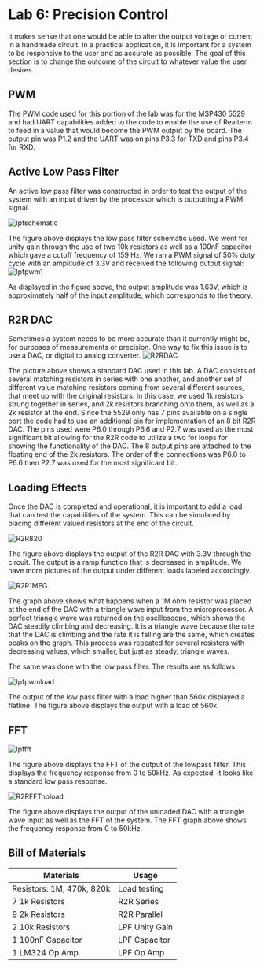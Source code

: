 # Lab 6: Precision Control
It makes sense that one would be able to alter the output voltage or current in a handmade circuit. In a practical application, it is important for a system to be responsive to the user and as accurate as possible. The goal of this section is to change the outcome of the circuit to whatever value the user desires.

## PWM
The PWM code used for this portion of the lab was for the MSP430 5529 and had UART capabilities added to the code to enable the use of Realterm to feed in a value that would become the PWM output by the board. The output pin was P1.2 and the UART was on pins P3.3 for TXD and pins P3.4 for RXD. 

## Active Low Pass Filter
An active low pass filter was constructed in order to test the output of the system with an input driven by the processor which is outputting a PWM signal.

![lpfschematic](https://github.com/RU09342/lab-6taking-control-over-your-embedded-life-kevinandnathan/blob/master/Precision%20Control/LowPassFilter.png)

The figure above displays the low pass filter schematic used. We went for unity gain through the use of two 10k resistors as well as a 100nF capacitor which gave a cutoff frequency of 159 Hz.
We ran a PWM signal of 50% duty cycle with an amplitude of 3.3V and received the following output signal:
![lpfpwm1](https://github.com/RU09342/lab-6taking-control-over-your-embedded-life-kevinandnathan/blob/master/Precision%20Control/pmw50-uart1.png)

As displayed in the figure above, the output amplitude was 1.63V, which is approximately half of the input amplitude, which corresponds to the theory.

## R2R DAC
Sometimes a system needs to be more accurate than it currently might be, for purposes of measurements or precision. One way to fix this issue is to use a DAC, or digital to analog converter.
![R2RDAC](https://github.com/RU09342/lab-6taking-control-over-your-embedded-life-kevinandnathan/blob/master/Precision%20Control/R2R_DAC.png)

The picture above shows a standard DAC used in this lab. A DAC consists of several matching resistors in series with one another, and another set of different value matching resistors coming from several different sources, that meet up with the original resistors. In this case, we used 1k resistors strung together in series, and 2k resistors branching onto them, as well as a 2k resistor at the end. Since the 5529 only has 7 pins available on a single port the code had to use an additional pin for implementation of an 8 bit R2R DAC. The pins used were P6.0 through P6.6 and P2.7 was used as the most significant bit allowing for the R2R code to utilize a two for loops for showing the functionality of the DAC. The 8 output pins are attached to the floating end of the 2k resistors. The order of the connections was P6.0 to P6.6 then P2.7 was used for the most significant bit.


## Loading Effects
Once the DAC is completed and operational, it is important to add a load that can test the capabilities of the system. This can be simulated by placing different valued resistors at the end of the circuit.

![R2R820](https://github.com/RU09342/lab-6taking-control-over-your-embedded-life-kevinandnathan/blob/master/Precision%20Control/r2r-ladder-820k.png)

The figure above displays the output of the R2R DAC with 3.3V through the circuit. The output is a ramp function that is decreased in amplitude. We have more pictures of the output under different loads labeled accordingly.

![R2R1MEG](https://github.com/RU09342/lab-6taking-control-over-your-embedded-life-kevinandnathan/blob/master/Precision%20Control/triangle1meg1.png)

The graph above shows what happens when a 1M ohm resistor was placed at the end of the DAC with a triangle wave input from the microprocessor. A perfect triangle wave was returned on the oscilloscope, which shows the DAC steadily climbing and decreasing. It is a triangle wave because the rate that the DAC is climbing and the rate it is falling are the same, which creates peaks on the graph.
This process was repeated for several resistors with decreasing values, which smaller, but just as steady, triangle waves.

The same was done with the low pass filter. The results are as follows:

![lpfpwmload](https://github.com/RU09342/lab-6taking-control-over-your-embedded-life-kevinandnathan/blob/master/Precision%20Control/pmw50-uart-560k1.png)

The output of the low pass filter with a load higher than 560k displayed a flatline. The figure above displays the output with a load of 560k.
## FFT 
![lpffft](https://github.com/RU09342/lab-6taking-control-over-your-embedded-life-kevinandnathan/blob/master/Precision%20Control/lpffft.png)

The figure above displays the FFT of the output of the lowpass filter. This displays the frequency response from 0 to 50kHz. As expected, it looks like a standard low pass response.

![R2RFFTnoload](https://github.com/RU09342/lab-6taking-control-over-your-embedded-life-kevinandnathan/blob/master/Precision%20Control/trianglefft1.png)

The figure above displays the output of the unloaded DAC with a triangle wave input as well as the FFT of the system. The FFT graph above shows the frequency response from 0 to 50kHz.

## Bill of Materials
| Materials                 | Usage    	     | 
| ------------------------- | -------------- | 
| Resistors: 1M, 470k, 820k | Load testing   | 
| 7 1k Resistors            | R2R Series     | 
| 9 2k Resistors            | R2R Parallel   | 
| 2 10k Resistors           | LPF Unity Gain |
| 1 100nF Capacitor         | LPF Capacitor  |
| 1 LM324 Op Amp            | LPF Op Amp     |


